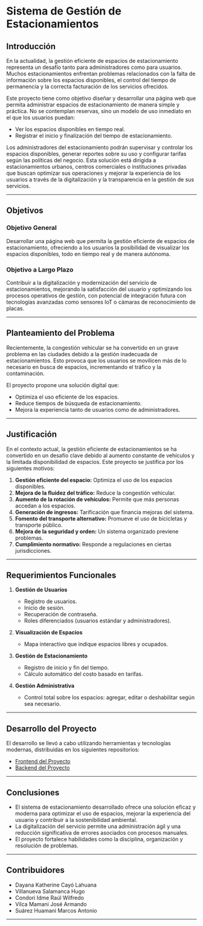 # Sistema de Gestión de Estacionamientos

## Introducción
En la actualidad, la gestión eficiente de espacios de estacionamiento representa un desafío tanto para administradores como para usuarios. Muchos estacionamientos enfrentan problemas relacionados con la falta de información sobre los espacios disponibles, el control del tiempo de permanencia y la correcta facturación de los servicios ofrecidos.

Este proyecto tiene como objetivo diseñar y desarrollar una página web que permita administrar espacios de estacionamiento de manera simple y práctica. No se contemplan reservas, sino un modelo de uso inmediato en el que los usuarios puedan:
- Ver los espacios disponibles en tiempo real.
- Registrar el inicio y finalización del tiempo de estacionamiento.

Los administradores del estacionamiento podrán supervisar y controlar los espacios disponibles, generar reportes sobre su uso y configurar tarifas según las políticas del negocio. Esta solución está dirigida a estacionamientos urbanos, centros comerciales o instituciones privadas que buscan optimizar sus operaciones y mejorar la experiencia de los usuarios a través de la digitalización y la transparencia en la gestión de sus servicios.

---

## Objetivos

### Objetivo General
Desarrollar una página web que permita la gestión eficiente de espacios de estacionamiento, ofreciendo a los usuarios la posibilidad de visualizar los espacios disponibles, todo en tiempo real y de manera autónoma.

### Objetivo a Largo Plazo
Contribuir a la digitalización y modernización del servicio de estacionamientos, mejorando la satisfacción del usuario y optimizando los procesos operativos de gestión, con potencial de integración futura con tecnologías avanzadas como sensores IoT o cámaras de reconocimiento de placas.

---

## Planteamiento del Problema
Recientemente, la congestión vehicular se ha convertido en un grave problema en las ciudades debido a la gestión inadecuada de estacionamientos. Esto provoca que los usuarios se movilicen más de lo necesario en busca de espacios, incrementando el tráfico y la contaminación.

El proyecto propone una solución digital que:
- Optimiza el uso eficiente de los espacios.
- Reduce tiempos de búsqueda de estacionamiento.
- Mejora la experiencia tanto de usuarios como de administradores.

---

## Justificación
En el contexto actual, la gestión eficiente de estacionamientos se ha convertido en un desafío clave debido al aumento constante de vehículos y la limitada disponibilidad de espacios. Este proyecto se justifica por los siguientes motivos:
1. **Gestión eficiente del espacio:** Optimiza el uso de los espacios disponibles.
2. **Mejora de la fluidez del tráfico:** Reduce la congestión vehicular.
3. **Aumento de la rotación de vehículos:** Permite que más personas accedan a los espacios.
4. **Generación de ingresos:** Tarificación que financia mejoras del sistema.
5. **Fomento del transporte alternativo:** Promueve el uso de bicicletas y transporte público.
6. **Mejora de la seguridad y orden:** Un sistema organizado previene problemas.
7. **Cumplimiento normativo:** Responde a regulaciones en ciertas jurisdicciones.

---

## Requerimientos Funcionales
1. **Gestión de Usuarios**
   - Registro de usuarios.
   - Inicio de sesión.
   - Recuperación de contraseña.
   - Roles diferenciados (usuarios estándar y administradores).

2. **Visualización de Espacios**
   - Mapa interactivo que indique espacios libres y ocupados.

3. **Gestión de Estacionamiento**
   - Registro de inicio y fin del tiempo.
   - Cálculo automático del costo basado en tarifas.

4. **Gestión Administrativa**
   - Control total sobre los espacios: agregar, editar o deshabilitar según sea necesario.

---

## Desarrollo del Proyecto
El desarrollo se llevó a cabo utilizando herramientas y tecnologías modernas, distribuidas en los siguientes repositorios:
- [Frontend del Proyecto](https://github.com/DayanaK24/frontend_proyectoFinalPW2)
- [Backend del Proyecto](https://github.com/DayanaK24/backend_proyectoFinalPW2)


---

## Conclusiones
- El sistema de estacionamiento desarrollado ofrece una solución eficaz y moderna para optimizar el uso de espacios, mejorar la experiencia del usuario y contribuir a la sostenibilidad ambiental.
- La digitalización del servicio permite una administración ágil y una reducción significativa de errores asociados con procesos manuales.
- El proyecto fortalece habilidades como la disciplina, organización y resolución de problemas.

---

## Contribuidores
- Dayana Katherine Cayó Lahuana
- Villanueva Salamanca Hugo
- Condori Idme Raúl Wilfredo
- Vilca Mamani José Armando
- Suárez Huamani Marcos Antonio

---

